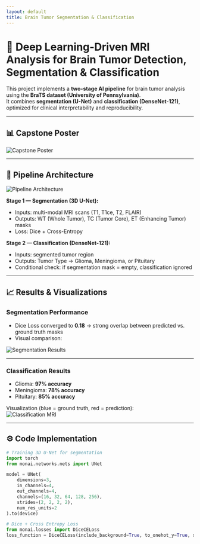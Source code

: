 ```yaml
---
layout: default
title: Brain Tumor Segmentation & Classification
---
```


# 🧠 Deep Learning-Driven MRI Analysis for Brain Tumor Detection, Segmentation & Classification  

This project implements a **two-stage AI pipeline** for brain tumor analysis using the **BraTS dataset (University of Pennsylvania)**.  
It combines **segmentation (U-Net)** and **classification (DenseNet-121)**, optimized for clinical interpretability and reproducibility.  

---

## 📊 Capstone Poster
![Capstone Poster](/assets/images/capstone-poster.png)

---

## 🔬 Pipeline Architecture
![Pipeline Architecture](/assets/images/pipeline-architecture.png)

**Stage 1 — Segmentation (3D U-Net):**
- Inputs: multi-modal MRI scans (T1, T1ce, T2, FLAIR)  
- Outputs: WT (Whole Tumor), TC (Tumor Core), ET (Enhancing Tumor) masks  
- Loss: Dice + Cross-Entropy  

**Stage 2 — Classification (DenseNet-121):**
- Inputs: segmented tumor region  
- Outputs: Tumor Type → Glioma, Meningioma, or Pituitary  
- Conditional check: if segmentation mask = empty, classification ignored  

---

## 📈 Results & Visualizations

### Segmentation Performance
- Dice Loss converged to **0.18** → strong overlap between predicted vs. ground truth masks  
- Visual comparison:

![Segmentation Results](/assets/images/segmentation-results.png)

---

### Classification Results
- Glioma: **97% accuracy**  
- Meningioma: **78% accuracy**  
- Pituitary: **85% accuracy**  

Visualization (blue = ground truth, red = prediction):  
![Classification MRI](/assets/images/classification-mri.png)

---

## ⚙️ Code Implementation

```python
# Training 3D U-Net for segmentation
import torch
from monai.networks.nets import UNet

model = UNet(
    dimensions=3,
    in_channels=4,
    out_channels=4,
    channels=(16, 32, 64, 128, 256),
    strides=(2, 2, 2, 2),
    num_res_units=2
).to(device)

# Dice + Cross Entropy Loss
from monai.losses import DiceCELoss
loss_function = DiceCELoss(include_background=True, to_onehot_y=True, softmax=True)
